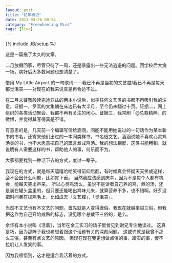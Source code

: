 ```yaml
---
layout: post
title: "蛇年初记"
date: 2013-03-26 00:54
category: "Freewheeling Mind"
tags: [live]
---
```

{% include JB/setup %}

这是一篇拖了太久的文章。

二月放假回家，尽管只待了一周，还是暴露出一些无法逃避的问题。回学校后大病一场，病好后大多数问题也想清楚了。

借用 My Little Airport 的一句歌词——我已不再是当初的文艺腔/我已不再是每天都觉沮丧——对现在的我来说真是再合适不过。

在二月末饕餮般读完迪亚兹的两本小说后，似乎任何文艺类的书都不再吸引我的注意。证据一，罗素的文集躺在床边已有大半月，至今仍未翻过十页。证据二，网上组织的各类活动聚会，我都不再有关注的闲心。证据三，我常刷「@总裁精粹」的微博，并觉得其写得真是不错。

有意思的是，几天前一个编辑写信给涵涵，问能不能用她说过的一句话作为某本新书的书名，还寄来他们出过的一本同类样书，书名很文艺。涵涵说她不喜欢心灵鸡汤类的书，也不大愿意把自己的箴言煮成鸡汤。我的想法相反，这类书能畅销，就说明有人需要这样的书，帮助他人的事，何乐而不为。

大家都要找到一种活下去的方式，度过一辈子。

我现在的方式，就是每天嘻嘻哈哈笑得前仰后翻，有时候真会怀疑天天笑成这样，会不会出什么问题，比如胃下垂。
当然我应该感到庆幸，因为不是每个人都有机会，能每天笑出声来。
所以心灵鸡汤么，虽说不是读者自己养的鸡，熬的汤，还是装在罐头盒里的，但只要还能喝出鸡味儿来，就算营养不多，也不错啊。好歹没把时间费在拔鸡毛上，比如成天「文艺腔」、「觉沮丧」。

当然不文艺也有不文艺的问题，首先就是人变得庸俗。我现在就越来越三俗，但我把这作为自己开始成熟的标志，没见哪个总裁不三俗的，是么。

余华有本小说叫《活着》，当年在金工实习的场子里曾见到谢兄专注地读过。
这真是巧，因为那阵子我也老想着跟这个话题有关的深刻问题。
这或许就是我曾不那么三俗，甚至有点文艺的原因。
但现在现在我更想做点俗的事，踏实的事，傻不拉叽让人发笑的事。

因为我领悟到，这才是适合我活着的方式。
